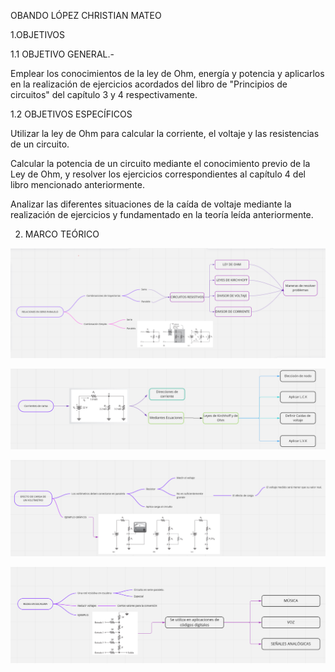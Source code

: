 OBANDO LÓPEZ CHRISTIAN MATEO

1.OBJETIVOS

1.1 OBJETIVO GENERAL.-

Emplear los conocimientos de la ley de Ohm, energía y potencia y aplicarlos en la realización de ejercicios acordados del libro de "Principios de circuitos" del capítulo 3 y 4 respectivamente.

1.2 OBJETIVOS ESPECÍFICOS

Utilizar la ley de Ohm para calcular la corriente, el voltaje y las resistencias de un circuito.

Calcular la potencia de un circuito mediante el conocimiento previo de la Ley de Ohm, y resolver los ejercicios correspondientes al capítulo 4 del libro mencionado anteriormente.

Analizar las diferentes situaciones de la caída de voltaje mediante la realización de ejercicios y fundamentado en la teoría leída anteriormente.

2. MARCO TEÓRICO

![](https://github.com/mAttIuS1106/INFORME-TAREA-4/blob/main/MAPA%20CONCEPTUAL%201.PNG)

![](https://github.com/mAttIuS1106/INFORME-TAREA-4/blob/main/MAPA%20CONCEPTUAL%202.PNG)

![](https://github.com/mAttIuS1106/INFORME-TAREA-4/blob/main/MAPA%20CONCEPTUAL%203.PNG)

![](https://github.com/mAttIuS1106/INFORME-TAREA-4/blob/main/MAPA%20CONCEPTUAL%204.PNG)



